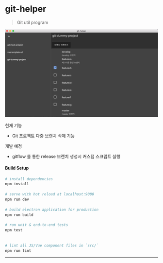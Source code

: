 # git-helper

> Git util program

![](./README/screenshot.png)

현재 기능

- Git 프로젝트 다중 브랜치 삭제 기능

개발 예정

- gitflow 를 통한 release 브랜치 생성시 커스텀 스크립트 실행

#### Build Setup

```bash
# install dependencies
npm install

# serve with hot reload at localhost:9080
npm run dev

# build electron application for production
npm run build

# run unit & end-to-end tests
npm test


# lint all JS/Vue component files in `src/`
npm run lint
```

---
